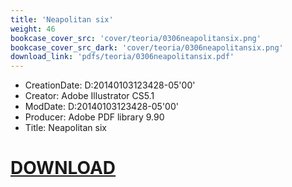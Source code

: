 ```yaml
---
title: 'Neapolitan six'
weight: 46
bookcase_cover_src: 'cover/teoria/0306neapolitansix.png'
bookcase_cover_src_dark: 'cover/teoria/0306neapolitansix.png'
download_link: 'pdfs/teoria/0306neapolitansix.pdf'
---
```


- CreationDate: D:20140103123428-05'00'
- Creator: Adobe Illustrator CS5.1
- ModDate: D:20140103123428-05'00'
- Producer: Adobe PDF library 9.90
- Title: Neapolitan six
# [DOWNLOAD](/pdfs/teoria/0306neapolitansix.pdf)
